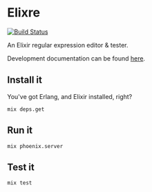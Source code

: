 # Elixre

[![Build Status](https://travis-ci.org/lpil/reg-test.svg?branch=master)](https://travis-ci.org/lpil/reg-test)

An Elixir regular expression editor & tester.

Development documentation can be found
[here](https://github.com/lpil/reg_test/tree/master/doc).

## Install it

You've got Erlang, and Elixir installed, right?

```
mix deps.get
```

## Run it

```
mix phoenix.server
```

## Test it

```
mix test
```
